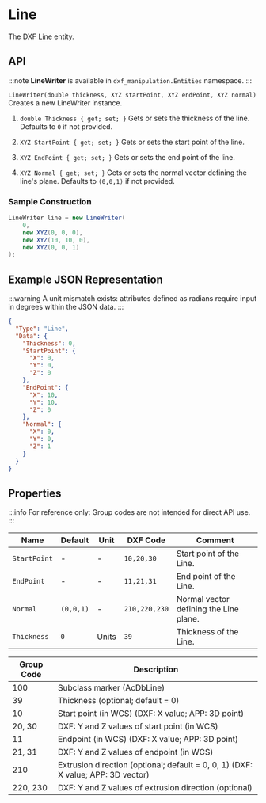 # Line

The DXF [Line](https://help.autodesk.com/view/OARX/2021/ENU/?guid=GUID-FCEF5726-53AE-4C43-B4EA-C84EB8686A66) entity.

## API

:::note
**LineWriter** is available in `dxf_manipulation.Entities` namespace.
:::

`LineWriter(double thickness, XYZ startPoint, XYZ endPoint, XYZ normal)`
Creates a new LineWriter instance.

1. `double Thickness { get; set; }`
   Gets or sets the thickness of the line. Defaults to `0` if not provided.

2. `XYZ StartPoint { get; set; }`
   Gets or sets the start point of the line.

3. `XYZ EndPoint { get; set; }`
   Gets or sets the end point of the line.

4. `XYZ Normal { get; set; }`
   Gets or sets the normal vector defining the line's plane.
   Defaults to `(0,0,1)` if not provided.

### Sample Construction

```csharp
LineWriter line = new LineWriter(
    0,
    new XYZ(0, 0, 0),
    new XYZ(10, 10, 0),
    new XYZ(0, 0, 1)
);
```

## Example JSON Representation

:::warning
A unit mismatch exists: attributes defined as radians require input in degrees within the JSON data.
:::

```json
{
  "Type": "Line",
  "Data": {
    "Thickness": 0,
    "StartPoint": {
      "X": 0,
      "Y": 0,
      "Z": 0
    },
    "EndPoint": {
      "X": 10,
      "Y": 10,
      "Z": 0
    },
    "Normal": {
      "X": 0,
      "Y": 0,
      "Z": 1
    }
  }
}
```

## Properties

:::info
For reference only: Group codes are not intended for direct API use.
:::

| Name         | Default   | Unit  | DXF Code      | Comment                                |
| ------------ | --------- | ----- | ------------- | -------------------------------------- |
| `StartPoint` | -         | -     | `10,20,30`    | Start point of the Line.               |
| `EndPoint`   | -         | -     | `11,21,31`    | End point of the Line.                 |
| `Normal`     | `(0,0,1)` | -     | `210,220,230` | Normal vector defining the Line plane. |
| `Thickness`  | `0`       | Units | `39`          | Thickness of the Line.                 |

| Group Code | Description                                                                      |
| ---------- | -------------------------------------------------------------------------------- |
| 100        | Subclass marker (AcDbLine)                                                       |
| 39         | Thickness (optional; default = 0)                                                |
| 10         | Start point (in WCS) (DXF: X value; APP: 3D point)                               |
| 20, 30     | DXF: Y and Z values of start point (in WCS)                                      |
| 11         | Endpoint (in WCS) (DXF: X value; APP: 3D point)                                  |
| 21, 31     | DXF: Y and Z values of endpoint (in WCS)                                         |
| 210        | Extrusion direction (optional; default = 0, 0, 1) (DXF: X value; APP: 3D vector) |
| 220, 230   | DXF: Y and Z values of extrusion direction (optional)                            |
